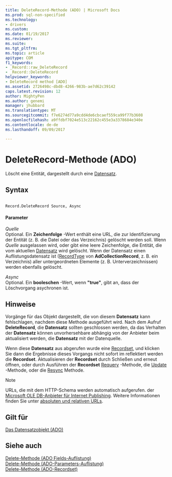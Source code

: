 ```yaml
---
title: DeleteRecord-Methode (ADO) | Microsoft Docs
ms.prod: sql-non-specified
ms.technology:
- drivers
ms.custom: 
ms.date: 01/19/2017
ms.reviewer: 
ms.suite: 
ms.tgt_pltfrm: 
ms.topic: article
apitype: COM
f1_keywords:
- _Record::raw_DeleteRecord
- _Record::DeleteRecord
helpviewer_keywords:
- DeleteRecord method [ADO]
ms.assetid: 2726498c-dbd8-4266-983b-ae7d62c39142
caps.latest.revision: 12
author: MightyPen
ms.author: genemi
manager: jhubbard
ms.translationtype: MT
ms.sourcegitcommit: f7e6274d77a9cdd4de6cbcaef559ca99f77b3608
ms.openlocfilehash: a9ffdbf7024e513c22162c455e3a3378684e340e
ms.contentlocale: de-de
ms.lasthandoff: 09/09/2017

---
```

# <a name="deleterecord-method-ado"></a>DeleteRecord-Methode (ADO)
Löscht eine Entität, dargestellt durch eine [Datensatz](../../../ado/reference/ado-api/record-object-ado.md).  
  
## <a name="syntax"></a>Syntax  
  
```  
  
Record.DeleteRecord Source, Async  
```  
  
#### <a name="parameters"></a>Parameter  
 *Quelle*  
 Optional. Ein **Zeichenfolge** -Wert enthält eine URL, die zur Identifizierung der Entität (z. B. die Datei oder das Verzeichnis) gelöscht werden soll. Wenn *Quelle* ausgelassen wird, oder gibt eine leere Zeichenfolge, die Entität, die vom aktuellen [Datensatz](../../../ado/reference/ado-api/record-object-ado.md) wird gelöscht. Wenn der Datensatz einen Auflistungsdatensatz ist ([RecordType](../../../ado/reference/ado-api/recordtype-property-ado.md) von **AdCollectionRecord**, z. B. ein Verzeichnis) aller untergeordneten Elemente (z. B. Unterverzeichnissen) werden ebenfalls gelöscht.  
  
 *Async*  
 Optional. Ein **booleschen** -Wert, wenn **"true"**, gibt an, dass der Löschvorgang asychronen ist.  
  
## <a name="remarks"></a>Hinweise  
 Vorgänge für das Objekt dargestellt, die von diesem **Datensatz** kann fehlschlagen, nachdem diese Methode ausgeführt wird. Nach dem Aufruf **DeleteRecord**, die **Datensatz** sollten geschlossen werden, da das Verhalten der **Datensatz** können unvorhersehbare abhängig von der Anbieter beim aktualisiert werden, die **Datensatz** mit der Datenquelle.  
  
 Wenn diese **Datensatz** aus abgerufen wurde eine [Recordset](../../../ado/reference/ado-api/recordset-object-ado.md), und klicken Sie dann die Ergebnisse dieses Vorgangs nicht sofort im reflektiert werden die **Recordset**. Aktualisieren der **Recordset** durch Schließen und erneut öffnen, oder durch Ausführen der **Recordset** [Requery](../../../ado/reference/ado-api/requery-method.md) -Methode, die [Update](../../../ado/reference/ado-api/update-method.md) -Methode, oder die [Resync](../../../ado/reference/ado-api/resync-method.md) Methode.  
  
> [!NOTE]
>  URLs, die mit dem HTTP-Schema werden automatisch aufgerufen. der [Microsoft OLE DB-Anbieter für Internet Publishing](../../../ado/guide/appendixes/microsoft-ole-db-provider-for-internet-publishing.md). Weitere Informationen finden Sie unter [absoluten und relativen URLs](../../../ado/guide/data/absolute-and-relative-urls.md).  
  
## <a name="applies-to"></a>Gilt für  
 [Das Datensatzobjekt (ADO)](../../../ado/reference/ado-api/record-object-ado.md)  
  
## <a name="see-also"></a>Siehe auch  
 [Delete-Methode (ADO Fields-Auflistung)](../../../ado/reference/ado-api/delete-method-ado-fields-collection.md)   
 [Delete-Methode (ADO-Parameters-Auflistung)](../../../ado/reference/ado-api/delete-method-ado-parameters-collection.md)   
 [Delete-Methode (ADO-Recordset)](../../../ado/reference/ado-api/delete-method-ado-recordset.md)
